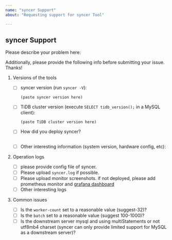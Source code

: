 ```yaml
---
name: "syncer Support"
about: "Requesting support for syncer Tool"

---
```


## syncer Support

Please describe your problem here:

>
>
>

Additionally, please provide the following info before submitting your issue. Thanks!

1. Versions of the tools

    - [ ] syncer version (run `syncer -V`):

        ```
        (paste syncer version here)
        ```

    - [ ] TiDB cluster version (execute `SELECT tidb_version();` in a MySQL client):

        ```
        (paste TiDB cluster version here)
        ```

    - [ ] How did you deploy syncer?

        ```
        ```

    - [ ] Other interesting information (system version, hardware config, etc):

        >
        >
        >

2. Operation logs
    - [ ] please provide config file of syncer.
    - [ ] Please upload `syncer.log` if possible.
    - [ ] Please upload monitor screenshots. if not deployed, please add prometheus monitor and [grafana dashboard](https://github.com/pingcap/tidb-ansible/blob/master/scripts/syncer.json)
    - [ ] Other interesting logs

3. Common issues
    - [ ] Is the `worker-count` set to a reasonable value (suggest-32)?
    - [ ] Is the `batch` set to a reasonable value (suggest 100-1000)?
    - [ ] Is the downstream server mysql and using multiStatements or not utf8mb4 charset (syncer can only provide limited support for MySQL as a downstream server)?
